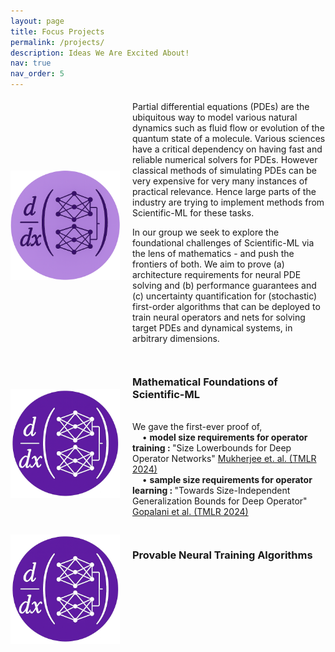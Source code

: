 ```yaml
---
layout: page
title: Focus Projects
permalink: /projects/
description: Ideas We Are Excited About!
nav: true
nav_order: 5
---
```


<style>
  .responsive-container {
    display: flex;
    align-items: center;
    gap: 20px;
  }

  @media (max-width: 768px) {
    .responsive-container {
      flex-direction: column;
      align-items: flex-start; /* optional, aligns text to the left */
    }
  }
</style>

<!-- _pages/publications.md -->
<div class="responsive-container">
<img src="/assets/img/finalized-2.png" alt="Publications Banner" style="width:175px; height:175px;"/>
 <div>
     <p style="margin-top: 5px;"> 
     Partial differential equations (PDEs) are the ubiquitous way to model various natural dynamics such as fluid flow or evolution of the quantum state of a molecule. Various sciences have a critical dependency on having fast and reliable numerical solvers for PDEs. However classical methods of simulating PDEs can be very expensive for very many instances of practical relevance. Hence large parts of the industry are trying to implement methods from Scientific-ML for these tasks. 
      </p> 
     <p style="margin-top: 5px;">
   In our group we seek to explore the foundational challenges of Scientific-ML via the lens of mathematics - and push the frontiers of both. We aim to prove (a) architecture requirements for neural PDE solving and (b) performance guarantees and (c) uncertainty quantification for (stochastic) first-order algorithms that can be deployed to train neural operators and nets for solving target PDEs and dynamical systems, in arbitrary dimensions.
     </p>
  </div>
</div>

<div>
 <p>  </p>
</div>
<div>
 <p>  </p>
</div>

<!-- _pages/publications.md -->
<div  class="responsive-container">
<img src="/assets/img/finalized.png" alt="Publications Banner" style="width:175px; height:175px;"/>
 <div>
  <h3> Mathematical Foundations of Scientific-ML</h3>
     <p style="margin-top: 5px;">
       <br>
     We gave the first-ever proof of,
       <br>
      &nbsp; &nbsp; • <b> model size requirements for operator training : </b> "Size Lowerbounds for Deep Operator Networks" <a href="https://openreview.net/pdf?id=RwmWODTNFE"> Mukherjee et. al. (TMLR 2024)</a>
       <br>
      &nbsp; &nbsp; • <b> sample size requirements for operator learning : </b> "Towards Size-Independent Generalization Bounds for Deep Operator" <a href="https://openreview.net/pdf?id=21kO0u6LN0"> Gopalani et al. (TMLR 2024)</a>
   </p>
  </div>
</div>

<div>
 <p>  </p>
</div>

<!-- _pages/publications.md -->
<div  class="responsive-container">
<div style="display:flex;align-items;center; gap: 20px;">
<img src="/assets/img/finalized.png" alt="Publications Banner" style="width:175px; height:175px;"/>
 <div>
   <h3>  Provable Neural Training Algorithms </h3>
     <p style="margin-top: 5px;"> 
     </p>
 </div>
</div>
</div>

